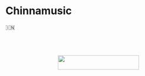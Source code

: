 # Chinnamusic     
🇮🇳
<h1 align ="center"><img src=""

</h2>

<p align="center"><a href="https://dashboard.heroku.com/new?template=https://github.com/dattudd/Anonxmusic-"> <img 
src="https://img.shields.io/badge/Deploy%20On%20Heroku-bringle?style=for-the-badge&logo=heroku" width="220" height="38.45"/></a></p>
